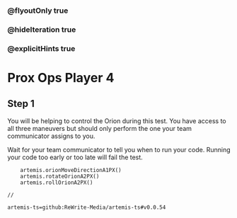 ### @flyoutOnly true
### @hideIteration true
### @explicitHints true

# Prox Ops Player 4

## Step 1
You will be helping to control the Orion during this test. You have access to all three maneuvers but should only perform the one your team communicator assigns to you. 

Wait for your team communicator to tell you when to run your code. Running your code too early or too late will fail the test.


```ghost
    artemis.orionMoveDirectionA1PX()
    artemis.rotateOrionA2PX()
    artemis.rollOrionA2PX()
```
```template
//
```

```package
artemis-ts=github:ReWrite-Media/artemis-ts#v0.0.54
```